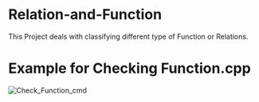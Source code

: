 # Relation-and-Function
This Project deals with classifying different type of Function or Relations.  

# Example for Checking Function.cpp
![Check_Function_cmd](https://user-images.githubusercontent.com/87572733/166876249-8de5819b-6d63-4e5f-a2a1-539af82deb0b.JPG)
